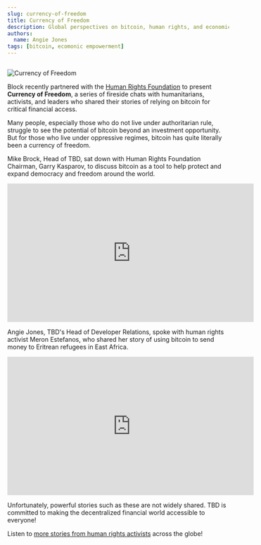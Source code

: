 ```yaml
---
slug: currency-of-freedom
title: Currency of Freedom
description: Global perspectives on bitcoin, human rights, and economic empowerment
authors:
  name: Angie Jones
tags: [bitcoin, ecomonic empowerment]
---
```


<head>
  <title>Currency of Freedom</title>
  <meta name="description" content="Global perspectives on bitcoin, human rights, and economic empowerment" />

  
  <meta property="og:url" content="https://developer.tbd.website/blog/currency-of-freedom" />
  <meta property="og:type" content="website" />
  <meta property="og:title" content="Currency of Freedom" />
  <meta property="og:description" content="Global perspectives on bitcoin, human rights, and economic empowerment" />
  <meta property="og:image" content="/img/currency-of-freedom.png" />


  <meta name="twitter:card" content="summary_large_image" />
  <meta property="twitter:domain" content="developer.tbd.website" />
  <meta property="twitter:url" content="https://developer.tbd.website/blog/currency-of-freedom" />
  <meta name="twitter:title" content="Currency of Freedom" />
  <meta name="twitter:description" content="Global perspectives on bitcoin, human rights, and economic empowerment" />
  <meta name="twitter:image" content="/img/currency-of-freedom.png" />
  <link rel="apple-touch-icon" href="https://developer.tbd.website/img/tbd-fav-icon-main.png" />
</head>

## 

![Currency of Freedom](/img/currency-of-freedom.png)

Block recently partnered with the [Human Rights Foundation](https://hrf.org/) to present **Currency of Freedom**, a series of fireside chats with humanitarians, activists, and leaders who shared their stories of relying on bitcoin for critical financial access.

<!--truncate-->

Many people, especially those who do not live under authoritarian rule, struggle to see the potential of bitcoin beyond an investment opportunity. But for those who live under oppressive regimes, bitcoin has quite literally been a currency of freedom.

Mike Brock, Head of TBD, sat down with Human Rights Foundation Chairman, Garry Kasparov, to discuss bitcoin as a tool to help protect and expand democracy and freedom around the world.

<iframe width="560" height="315" src="https://www.youtube.com/embed/l2rC7lbyom4" title="YouTube video player" frameborder="0" allow="accelerometer; autoplay; clipboard-write; encrypted-media; gyroscope; picture-in-picture" allowfullscreen></iframe>


Angie Jones, TBD's Head of Developer Relations, spoke with human rights activist Meron Estefanos, who shared her story of using bitcoin to send money to Eritrean refugees in East Africa.

<iframe width="560" height="315" src="https://www.youtube.com/embed/eDNr_Pi6sLo" title="YouTube video player" frameborder="0" allow="accelerometer; autoplay; clipboard-write; encrypted-media; gyroscope; picture-in-picture" allowfullscreen></iframe>

Unfortunately, powerful stories such as these are not widely shared. TBD is committed to making the decentralized financial world accessible to everyone!

Listen to [more stories from human rights activists](https://currency-of-freedom.xyz/Currency-of-Freedom/en) across the globe!

